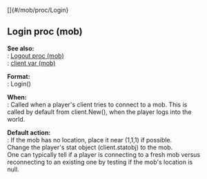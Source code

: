 []{#/mob/proc/Login}    
## Login proc (mob)    
**See also:**    
:   [Logout proc (mob)](/ref/mob/proc/Logout/Logout.md)    
:   [client var (mob)](/ref/mob/var/client/client.md)    
<!-- -->    
**Format:**    
:   Login()    
<!-- -->    
**When:**    
:   Called when a player\'s client tries to connect to a mob. This is    
    called by default from client.New(), when the player logs into the    
    world.    
<!-- -->    
**Default action:**    
:   If the mob has no location, place it near (1,1,1) if possible.    
    Change the player\'s stat object (client.statobj) to the mob.    
One can typically tell if a player is connecting to a fresh mob versus    
reconnecting to an existing one by testing if the mob\'s location is    
null.  